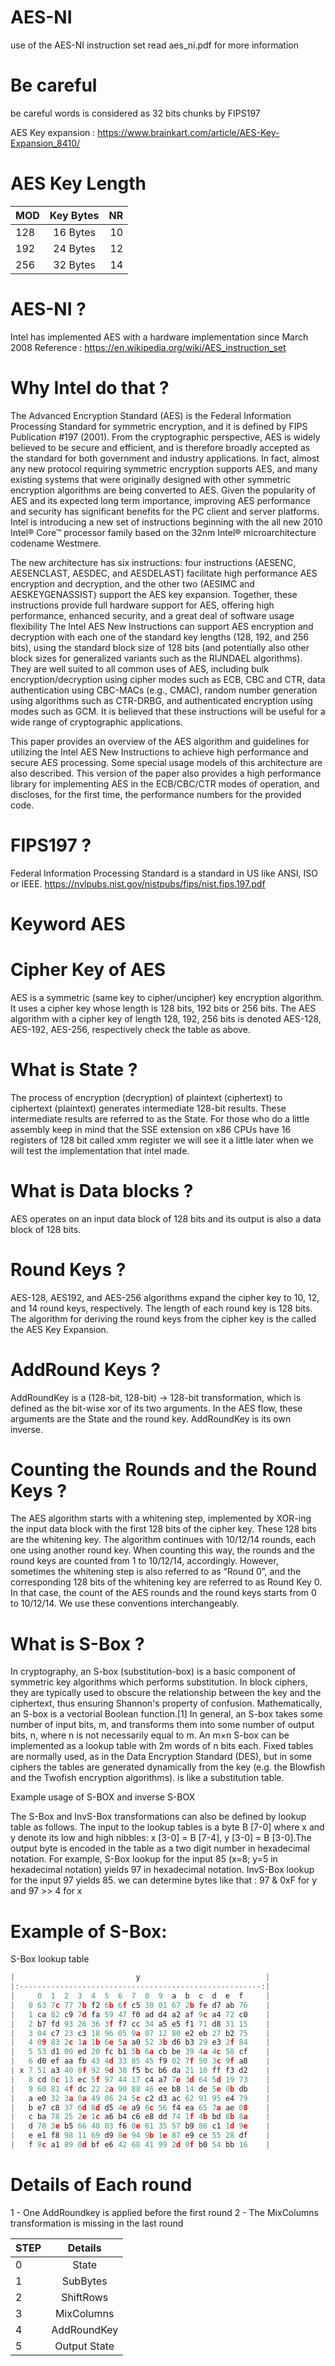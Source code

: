 # AES-NI
use of the AES-NI instruction set read aes_ni.pdf for more information

# Be careful

be careful words is considered as 32 bits chunks by FIPS197

AES Key expansion : https://www.brainkart.com/article/AES-Key-Expansion_8410/

# AES Key Length

| MOD |   Key Bytes |  NR |
|-----|:-----------:|----:|
| 128 |  16 Bytes   | 10  |
| 192 |  24 Bytes   | 12  |
| 256 |  32 Bytes   | 14  |

# AES-NI ?

Intel has implemented AES with a hardware implementation since March 2008
Reference : https://en.wikipedia.org/wiki/AES_instruction_set

# Why Intel do that ?

The Advanced Encryption Standard (AES) is the Federal Information Processing
Standard for symmetric encryption, and it is defined by FIPS Publication #197 (2001).
From the cryptographic perspective, AES is widely believed to be secure and efficient,
and is therefore broadly accepted as the standard for both government and industry
applications. In fact, almost any new protocol requiring symmetric encryption supports
AES, and many existing systems that were originally designed with other symmetric
encryption algorithms are being converted to AES. Given the popularity of AES and its
expected long term importance, improving AES performance and security has significant
benefits for the PC client and server platforms.
Intel is introducing a new set of instructions beginning with the all new 2010 Intel®
Core™ processor family based on the 32nm Intel® microarchitecture codename
Westmere.

The new architecture has six instructions: four instructions (AESENC, AESENCLAST,
AESDEC, and AESDELAST) facilitate high performance AES encryption and decryption,
and the other two (AESIMC and AESKEYGENASSIST) support the AES key expansion.
Together, these instructions provide full hardware support for AES, offering high
performance, enhanced security, and a great deal of software usage flexibility
The Intel AES New Instructions can support AES encryption and decryption with each
one of the standard key lengths (128, 192, and 256 bits), using the standard block size
of 128 bits (and potentially also other block sizes for generalized variants such as the
RIJNDAEL algorithms). They are well suited to all common uses of AES, including bulk
encryption/decryption using cipher modes such as ECB, CBC and CTR, data
authentication using CBC-MACs (e.g., CMAC), random number generation using
algorithms such as CTR-DRBG, and authenticated encryption using modes such as GCM.
It is believed that these instructions will be useful for a wide range of cryptographic
applications.

This paper provides an overview of the AES algorithm and guidelines for utilizing the
Intel AES New Instructions to achieve high performance and secure AES processing.
Some special usage models of this architecture are also described. This version of the
paper also provides a high performance library for implementing AES in the
ECB/CBC/CTR modes of operation, and discloses, for the first time, the performance
numbers for the provided code.

# FIPS197 ?

Federal Information Processing Standard is a standard in US like ANSI, ISO or IEEE.
https://nvlpubs.nist.gov/nistpubs/fips/nist.fips.197.pdf

# Keyword AES

# Cipher Key of AES

AES is a symmetric (same key to cipher/uncipher) key encryption algorithm.
It uses a cipher key whose length is 128 bits, 192 bits or 256 bits.
The AES algorithm with a cipher key of length 128, 192, 256 bits is denoted AES-128, AES-192, AES-256, respectively check the table as above.

# What is State ?

The process of encryption (decryption) of plaintext (ciphertext) to ciphertext (plaintext)
generates intermediate 128-bit results. These intermediate results are referred to as the
State. For those who do a little assembly keep in mind that the SSE extension on x86 CPUs have 16 registers of 128 bit called xmm register
we will see it a little later when we will test the implementation that intel made.

# What is Data blocks ?

AES operates on an input data block of 128 bits and its output is also a data block of
128 bits.

# Round Keys ?

AES-128, AES192, and AES-256 algorithms expand the cipher key to 10, 12, and 14
round keys, respectively.
The length of each round key is 128 bits.
The algorithm for deriving the round keys from the cipher key is the called the AES Key Expansion.

# AddRound Keys ?

AddRoundKey is a (128-bit, 128-bit) -> 128-bit transformation, which is defined as the
bit-wise xor of its two arguments.
In the AES flow, these arguments are the State and the round key. AddRoundKey is its own inverse.

# Counting the Rounds and the Round Keys ?

The AES algorithm starts with a whitening step, implemented by XOR-ing the input data
block with the first 128 bits of the cipher key. These 128 bits are the whitening key. The
algorithm continues with 10/12/14 rounds, each one using another round key. When
counting this way, the rounds and the round keys are counted from 1 to 10/12/14,
accordingly. However, sometimes the whitening step is also referred to as “Round 0”,
and the corresponding 128 bits of the whitening key are referred to as Round Key 0. In
that case, the count of the AES rounds and the round keys starts from 0 to 10/12/14.
We use these conventions interchangeably.

# What is S-Box ?

In cryptography, an S-box (substitution-box) is a basic component of symmetric key algorithms which performs substitution.
In block ciphers, they are typically used to obscure the relationship between the key and the ciphertext, thus ensuring Shannon's property of confusion. Mathematically, an S-box is a vectorial Boolean function.[1]
In general, an S-box takes some number of input bits, m, and transforms them into some number of output bits, n, where n is not necessarily equal to m.
An m×n S-box can be implemented as a lookup table with 2m words of n bits each. Fixed tables are normally used, as in the Data Encryption Standard (DES), but in some ciphers the tables are generated dynamically from the key (e.g. the Blowfish and the Twofish encryption algorithms).
is like a substitution table.

Example usage of S-BOX and inverse S-BOX

The S-Box and InvS-Box transformations can also be defined by lookup table as follows.
The input to the lookup tables is a byte B [7-0] where x and y denote its low and high
nibbles: x [3-0] = B [7-4], y [3-0] = B [3-0].The output byte is encoded in the table as
a two digit number in hexadecimal notation. For example, S-Box lookup for the input 85
(x=8; y=5 in hexadecimal notation) yields 97 in hexadecimal notation. InvS-Box lookup
for the input 97 yields 85. we can determine bytes like that : 97 & 0xF for y and 97 >> 4 for x

# Example of S-Box:

S-Box lookup table
```c
|							y							 |
|:------------------------------------------------------:|
|     0  1  2  3  4  5  6  7  8  9  a  b  c  d  e  f	 |
| 	0 63 7c 77 7b f2 6b 6f c5 30 01 67 2b fe d7 ab 76	 |
| 	1 ca 82 c9 7d fa 59 47 f0 ad d4 a2 af 9c a4 72 c0	 |
| 	2 b7 fd 93 26 36 3f f7 cc 34 a5 e5 f1 71 d8 31 15	 |
| 	3 04 c7 23 c3 18 96 05 9a 07 12 80 e2 eb 27 b2 75	 |
| 	4 09 83 2c 1a 1b 6e 5a a0 52 3b d6 b3 29 e3 2f 84	 |
| 	5 53 d1 00 ed 20 fc b1 5b 6a cb be 39 4a 4c 58 cf	 |
|   6 d0 ef aa fb 43 4d 33 85 45 f9 02 7f 50 3c 9f a8	 |
| x 7 51 a3 40 8f 92 9d 38 f5 bc b6 da 21 10 ff f3 d2	 |
|   8 cd 0c 13 ec 5f 97 44 17 c4 a7 7e 3d 64 5d 19 73	 |
| 	9 60 81 4f dc 22 2a 90 88 46 ee b8 14 de 5e 0b db	 |
| 	a e0 32 3a 0a 49 06 24 5c c2 d3 ac 62 91 95 e4 79	 |
| 	b e7 c8 37 6d 8d d5 4e a9 6c 56 f4 ea 65 7a ae 08	 |
| 	c ba 78 25 2e 1c a6 b4 c6 e8 dd 74 1f 4b bd 8b 8a	 |
| 	d 70 3e b5 66 48 03 f6 0e 61 35 57 b9 86 c1 1d 9e	 |
| 	e e1 f8 98 11 69 d9 8e 94 9b 1e 87 e9 ce 55 28 df	 |
|  	f 8c a1 89 0d bf e6 42 68 41 99 2d 0f b0 54 bb 16	 |
```

# Details of Each round

1 - One AddRoundkey is applied before the first round
2 - The MixColumns transformation is missing in the last round

| STEP |   Details     |
|------|:-------------:|
|  0   |   State       |
|  1   |   SubBytes    |
|  2   |   ShiftRows   |
|  3   |   MixColumns  |
|  4   |   AddRoundKey |
|  5   |  Output State |
